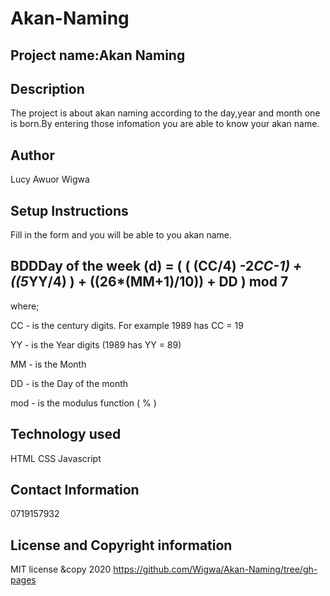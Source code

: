 # Akan-Naming
## Project name:Akan Naming

## Description
The project is about akan naming according to the day,year and month one is born.By entering those infomation you are able to know your akan name.

## Author
Lucy Awuor Wigwa

## Setup Instructions
Fill in the form and you will be able to you akan name.

## BDDDay of the week (d) = ( ( (CC/4) -2*CC-1) + ((5*YY/4) ) + ((26*(MM+1)/10)) + DD ) mod 7

 where;

 CC - is the century digits. For example 1989 has CC = 19

 YY - is the Year digits (1989 has YY = 89)

 MM -  is the Month

 DD - is the Day of the month 

 mod - is the modulus function ( % )

 ## Technology used
 HTML
 CSS
 Javascript

 ## Contact Information
 0719157932

 ## License and Copyright information
 MIT license
 &copy 2020  https://github.com/Wigwa/Akan-Naming/tree/gh-pages
